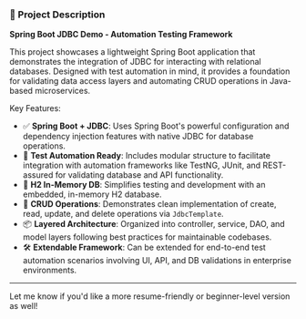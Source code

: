 ### 📌 Project Description

**Spring Boot JDBC Demo - Automation Testing Framework**

This project showcases a lightweight Spring Boot application that demonstrates the integration of JDBC for interacting with relational databases. Designed with test automation in mind, it provides a foundation for validating data access layers and automating CRUD operations in Java-based microservices.

Key Features:
- ✅ **Spring Boot + JDBC**: Uses Spring Boot's powerful configuration and dependency injection features with native JDBC for database operations.
- 🧪 **Test Automation Ready**: Includes modular structure to facilitate integration with automation frameworks like TestNG, JUnit, and REST-assured for validating database and API functionality.
- 💾 **H2 In-Memory DB**: Simplifies testing and development with an embedded, in-memory H2 database.
- 🔄 **CRUD Operations**: Demonstrates clean implementation of create, read, update, and delete operations via `JdbcTemplate`.
- 📦 **Layered Architecture**: Organized into controller, service, DAO, and model layers following best practices for maintainable codebases.
- 🛠️ **Extendable Framework**: Can be extended for end-to-end test automation scenarios involving UI, API, and DB validations in enterprise environments.

---

Let me know if you'd like a more resume-friendly or beginner-level version as well!
